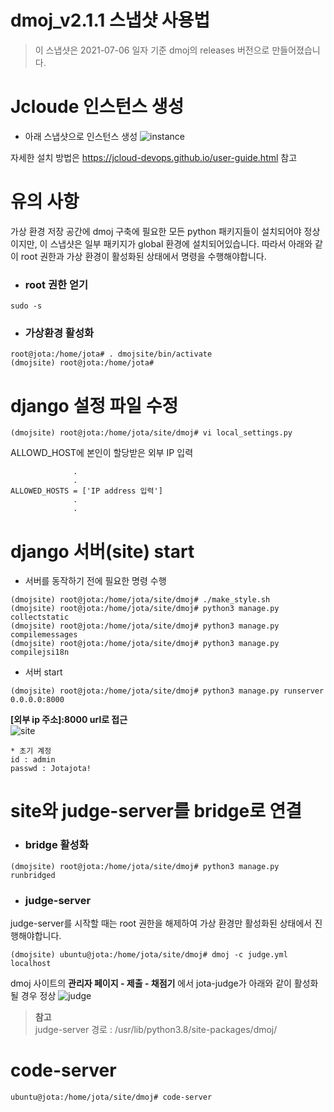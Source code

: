 dmoj_v2.1.1 스냅샷 사용법
=========================
>이 스냅샷은 2021-07-06 일자 기준 dmoj의 releases 버전으로 만들어졌습니다.

# Jcloude 인스턴스 생성
* 아래 스냅샷으로 인스턴스 생성
![instance](https://user-images.githubusercontent.com/42068110/124563946-7cbc7000-de7b-11eb-8aca-acbe6dc59b15.PNG)

자세한 설치 방법은 https://jcloud-devops.github.io/user-guide.html 참고


# 유의 사항
가상 환경 저장 공간에 dmoj 구축에 필요한 모든 python 패키지들이 설치되어야 정상이지만, 이 스냅샷은 일부 패키지가 global 환경에 설치되어있습니다. 따라서 아래와 같이 root 권한과 가상 환경이 활성화된 상태에서 명령을 수행해야합니다.   

* ### root 권한 얻기
```
sudo -s
```
* ### 가상환경 활성화
``` 
root@jota:/home/jota# . dmojsite/bin/activate
(dmojsite) root@jota:/home/jota#
```

# django 설정 파일 수정
```
(dmojsite) root@jota:/home/jota/site/dmoj# vi local_settings.py
```

ALLOWD_HOST에 본인이 할당받은 외부 IP 입력

``` 
              .
              .
ALLOWED_HOSTS = ['IP address 입력']
              .
              .
```

# django 서버(site) start

* 서버를 동작하기 전에 필요한 명령 수행
```
(dmojsite) root@jota:/home/jota/site/dmoj# ./make_style.sh
(dmojsite) root@jota:/home/jota/site/dmoj# python3 manage.py collectstatic
(dmojsite) root@jota:/home/jota/site/dmoj# python3 manage.py compilemessages
(dmojsite) root@jota:/home/jota/site/dmoj# python3 manage.py compilejsi18n
```
* 서버 start
```
(dmojsite) root@jota:/home/jota/site/dmoj# python3 manage.py runserver 0.0.0.0:8000 
```

**[외부 ip 주소]:8000 url로 접근**   
![site](https://user-images.githubusercontent.com/42068110/124557855-f00eb380-de74-11eb-8b38-780df93f938b.PNG)

```
* 초기 계정   
id : admin   
passwd : Jotajota!
```
# site와 judge-server를 bridge로 연결

* ### bridge 활성화   
```
(dmojsite) root@jota:/home/jota/site/dmoj# python3 manage.py runbridged
```
* ### judge-server  
judge-server를 시작할 때는 root 권한을 해제하여 가상 환경만 활성화된 상태에서 진행해야합니다.
```
(dmojsite) ubuntu@jota:/home/jota/site/dmoj# dmoj -c judge.yml localhost
```

dmoj 사이트의 **관리자 페이지 - 제출 - 채점기** 에서 jota-judge가 아래와 같이 활성화 될 경우 정상
![judge](https://user-images.githubusercontent.com/42068110/124560838-36b1dd00-de78-11eb-8216-4b60c01f1708.PNG)


> **참고**    
> judge-server 경로 : /usr/lib/python3.8/site-packages/dmoj/

# code-server

```
ubuntu@jota:/home/jota/site/dmoj# code-server
```
